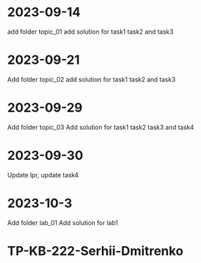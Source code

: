 # 2023-09-14
add folder topic_01
add solution for task1 task2 and task3

# 2023-09-21
Add folder topic_02
add solution for task1 task2 and task3

# 2023-09-29
Add folder topic_03
Add solution for task1 task2 task3 and task4

# 2023-09-30
Update lpr, update task4

# 2023-10-3
 Add folder lab_01
 Add solution for lab1

# TP-KB-222-Serhii-Dmitrenko
